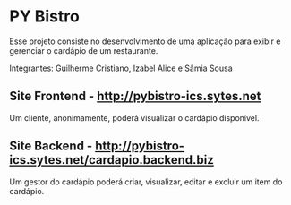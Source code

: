 # PY Bistro
Esse projeto consiste no desenvolvimento de uma aplicação para exibir e gerenciar o cardápio de um restaurante. 

Integrantes:
Guilherme Cristiano, Izabel Alice e Sâmia Sousa

## Site Frontend - http://pybistro-ics.sytes.net
Um cliente, anonimamente, poderá visualizar o cardápio disponível.

## Site Backend - http://pybistro-ics.sytes.net/cardapio.backend.biz
Um gestor do cardápio poderá criar, visualizar, editar e excluir um item do cardápio.

